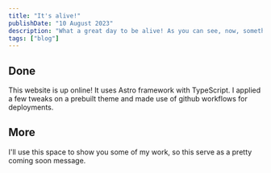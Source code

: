 ```yaml
---
title: "It's alive!"
publishDate: "10 August 2023"
description: "What a great day to be alive! As you can see, now, something is on it's way!"
tags: ["blog"]
---
```


## Done

This website is up online! It uses Astro framework with TypeScript. I applied a few tweaks on a prebuilt theme and made use of github workflows for deployments.

## More

I'll use this space to show you some of my work, so this serve as a pretty coming soon message.
